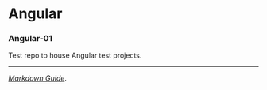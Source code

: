 # Angular

### Angular-01
Test repo to house Angular test projects.


___
*[Markdown Guide](https://www.markdownguide.org)*.
